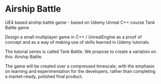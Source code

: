 # Airship Battle
UE4 based airship battle game - based on Udemy Unreal C++ course Tank Battle game

Design a small multiplayer game in C++ / UnrealEngine as a proof of concept and as a way of making use of skills learned in Udemy tutorials.

The tutorial series is called Tank Battle. 
We propose to create a variation on this: Airship Battle.

The game will be created over a compressed timescale, with the emphasis on learning and experimentation for the developers, rather than completing a market-ready, polished final product.
